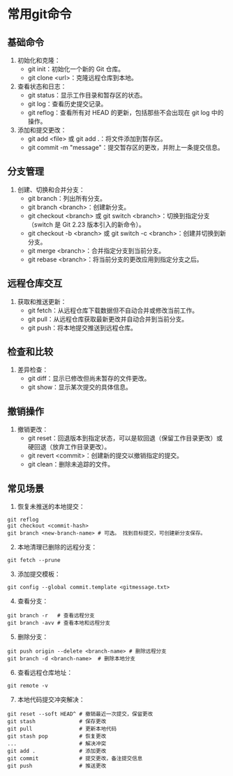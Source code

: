 # 常用git命令

## 基础命令
1. 初始化和克隆：
    - git init：初始化一个新的 Git 仓库。
    - git clone \<url>：克隆远程仓库到本地。
2. 查看状态和日志：
    - git status：显示工作目录和暂存区的状态。
    - git log：查看历史提交记录。
    - git reflog：查看所有对 HEAD 的更新，包括那些不会出现在 git log 中的操作。
3. 添加和提交更改：
    - git add \<file> 或 git add .：将文件添加到暂存区。
    - git commit -m "message"：提交暂存区的更改，并附上一条提交信息。
## 分支管理
1. 创建、切换和合并分支：
    - git branch：列出所有分支。
    - git branch \<branch>：创建新分支。
    - git checkout \<branch> 或 git switch \<branch>：切换到指定分支（switch 是 Git 2.23 版本引入的新命令）。
    - git checkout -b \<branch> 或 git switch -c \<branch>：创建并切换到新分支。
    - git merge \<branch>：合并指定分支到当前分支。
    - git rebase \<branch>：将当前分支的更改应用到指定分支之后。
## 远程仓库交互
1. 获取和推送更新：
    - git fetch：从远程仓库下载数据但不自动合并或修改当前工作。
    - git pull：从远程仓库获取最新更改并自动合并到当前分支。
    - git push：将本地提交推送到远程仓库。
## 检查和比较
1. 差异检查：
    - git diff：显示已修改但尚未暂存的文件更改。
    - git show：显示某次提交的具体信息。
## 撤销操作
1. 撤销更改：
    - git reset：回退版本到指定状态，可以是软回退（保留工作目录更改）或硬回退（放弃工作目录更改）。
    - git revert \<commit>：创建新的提交以撤销指定的提交。
    - git clean：删除未追踪的文件。

## 常见场景
1. 恢复未推送的本地提交：
```shell
git reflog
git checkout <commit-hash>
git branch <new-branch-name> # 可选。 找到目标提交，可创建新分支保存。
```

2. 本地清理已删除的远程分支：
```shell
git fetch --prune
```

3. 添加提交模板：
```shell
git config --global commit.template <gitmessage.txt>
```

4. 查看分支：
```shell
git branch -r   # 查看远程分支
git branch -avv # 查看本地和远程分支
```

5. 删除分支：
```shell
git push origin --delete <branch-name> # 删除远程分支
git branch -d <branch-name>  # 删除本地分支
```

6. 查看远程仓库地址：
```shell
git remote -v
```

7. 本地代码提交冲突解决：
```shell
git reset --soft HEAD^ # 撤销最近一次提交，保留更改
git stash              # 保存更改
git pull               # 更新本地代码
git stash pop          # 恢复更改
...                    # 解决冲突
git add .              # 添加更改
git commit             # 提交更改，备注提交信息
git push               # 推送更改
```